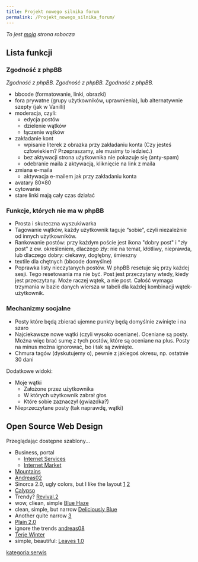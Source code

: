 ```yaml
---
title: Projekt nowego silnika forum
permalink: /Projekt_nowego_silnika_forum/
---
```


*To jest [moja](/Wikipedysta:Wahwah "wikilink") strona robocza*

Lista funkcji
-------------

### Zgodność z phpBB

*Zgodność z phpBB. Zgodność z phpBB. Zgodność z phpBB.*

-   bbcode (formatowanie, linki, obrazki)
-   fora prywatne (grupy użytkowników, uprawnienia), lub alternatywnie szepty (jak w Vanilli)
-   moderacja, czyli:
    -   edycja postów
    -   dzielenie wątków
    -   łączenie wątków
-   zakładanie kont
    -   wpisanie literek z obrazka przy zakładaniu konta (Czy jesteś człowiekiem? Przepraszamy, ale musimy to iedzieć.)
    -   bez aktywacji strona użytkownika nie pokazuje się (anty-spam)
    -   odebranie maila z aktywacją, kliknięcie na link z maila
-   zmiana e-maila
    -   aktywacja e-mailem jak przy zakładaniu konta
-   avatary 80×80
-   cytowanie
-   stare linki mają cały czas działać

### Funkcje, których nie ma w phpBB

-   Prosta i skuteczna wyszukiwarka
-   Tagowanie wątków, każdy użytkownik taguje “sobie”, czyli niezależnie od innych użytkowników.
-   Rankowanie postów: przy każdym poście jest ikona "dobry post" i "zły post" z ew. określeniem, dlaczego zły: nie na temat, kłótliwy, nieprawda, lub dlaczego dobry: ciekawy, dogłębny, śmieszny
-   textile dla chętnych (bbcode domyślne)
-   Poprawka listy nieczytanych postów. W phpBB resetuje się przy każdej sesji. Tego resetowania ma nie być. Post jest przeczytany wtedy, kiedy jest przeczytany. Może raczej wątek, a nie post. Całość wymaga trzymania w bazie danych wiersza w tabeli dla każdej kombinacji wątek-użytkownik.

### Mechanizmy socjalne

-   Posty które będą zbierać ujemne punkty będą domyślnie zwinięte i na szaro
-   Najciekawsze nowe wątki (czyli wysoko oceniane). Oceniane są posty. Można więc brać sumę z tych postów, które są oceniane na plus. Posty na minus można ignorować, bo i tak są zwinięte.
-   Chmura tagów (dyskutujemy o), pewnie z jakiegoś okresu, np. ostatnie 30 dani

Dodatkowe widoki:

-   Moje wątki
    -   Założone przez użytkownika
    -   W których użytkownik zabrał głos
    -   Które sobie zaznaczył (gwiazdka?)
-   Nieprzeczytane posty (tak naprawdę, wątki)

Open Source Web Design
----------------------

Przeglądając dostępne szablony...

-   Business, portal
    -   [Internet Services](http://www.oswd.org/design/preview/id/2876)
    -   [Internet Market](http://www.oswd.org/design/preview/id/2860)
-   [Mountains](http://www.oswd.org/design/preview/id/2828)
-   [Andreas02](http://www.oswd.org/design/preview/id/2204/)
-   Sinorca 2.0, ugly colors, but I like the layout [1](http://www.oswd.org/design/preview/id/1165/) [2](http://www.oswd.org/design/preview/id/1794)
-   [Calypso](http://www.oswd.org/design/preview/id/1705)
-   Trendy? [Revival.2](http://www.oswd.org/design/preview/id/2993/)
-   wow, cliean, simple [Blue Haze](http://www.oswd.org/design/preview/id/1152/)
-   clean, simple, but narrow [Deliciously Blue](http://www.oswd.org/design/preview/id/2634)
-   Another quite narrow [3](http://www.oswd.org/design/preview/id/2552)
-   [Plain 2.0](http://www.oswd.org/design/preview/id/2434)
-   ignore the trends [andreas08](http://www.oswd.org/design/preview/id/2427)
-   [Terje Winter](http://www.oswd.org/design/preview/id/2855)
-   simple, beautiful: [Leaves 1.0](http://www.oswd.org/design/preview/id/2429)

[kategoria:serwis](/kategoria:serwis "wikilink")